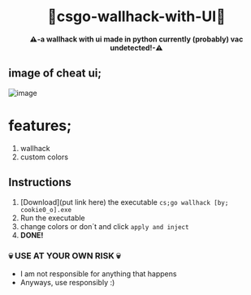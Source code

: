 
<div align=center>
  
  # 💎csgo-wallhack-with-UI💎
  
  **⚠️-a wallhack with ui made in python currently (probably) vac undetected!-⚠️** 
  
</div>

## image of cheat ui;
![image](https://user-images.githubusercontent.com/81589649/153958585-2f8a853d-b8f4-4c72-a2a9-b9129d65120f.png)

# features;
1. wallhack
2. custom colors

## Instructions
1. [Download](put link here) the executable `cs;go wallhack [by; cookie0_o].exe`
2. Run the executable 
3. change colors or don´t and click `apply and inject`
4. **DONE!**

### 💀 USE AT YOUR OWN RISK 💀
- I am not responsible for anything that happens
- Anyways, use responsibly :)
